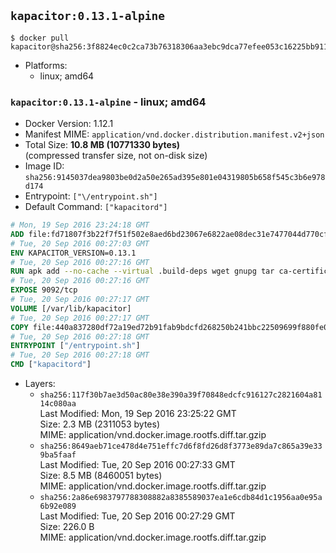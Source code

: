 ## `kapacitor:0.13.1-alpine`

```console
$ docker pull kapacitor@sha256:3f8824ec0c2ca73b76318306aa3ebc9dca77efee053c16225bb9112ac102f267
```

-	Platforms:
	-	linux; amd64

### `kapacitor:0.13.1-alpine` - linux; amd64

-	Docker Version: 1.12.1
-	Manifest MIME: `application/vnd.docker.distribution.manifest.v2+json`
-	Total Size: **10.8 MB (10771330 bytes)**  
	(compressed transfer size, not on-disk size)
-	Image ID: `sha256:9145037dea9803be0d2a50e265ad395e801e04319805b658f545c3b6e978d174`
-	Entrypoint: `["\/entrypoint.sh"]`
-	Default Command: `["kapacitord"]`

```dockerfile
# Mon, 19 Sep 2016 23:24:18 GMT
ADD file:fd71807f3b22f7f51f502e8aed6bd23067e6822ae08dec31e7477044d770cf48 in / 
# Tue, 20 Sep 2016 00:27:03 GMT
ENV KAPACITOR_VERSION=0.13.1
# Tue, 20 Sep 2016 00:27:16 GMT
RUN apk add --no-cache --virtual .build-deps wget gnupg tar ca-certificates &&     update-ca-certificates &&     gpg --keyserver hkp://ha.pool.sks-keyservers.net         --recv-keys 05CE15085FC09D18E99EFB22684A14CF2582E0C5 &&     wget -q https://dl.influxdata.com/kapacitor/releases/kapacitor-${KAPACITOR_VERSION}-static_linux_amd64.tar.gz.asc &&     wget -q https://dl.influxdata.com/kapacitor/releases/kapacitor-${KAPACITOR_VERSION}-static_linux_amd64.tar.gz &&     gpg --batch --verify kapacitor-${KAPACITOR_VERSION}-static_linux_amd64.tar.gz.asc kapacitor-${KAPACITOR_VERSION}-static_linux_amd64.tar.gz &&     mkdir -p /usr/src &&     tar -C /usr/src -xzf kapacitor-${KAPACITOR_VERSION}-static_linux_amd64.tar.gz &&     rm -f /usr/src/kapacitor-*/kapacitor.conf &&     chmod +x /usr/src/kapacitor-*/* &&     cp -a /usr/src/kapacitor-*/* /usr/bin/ &&     rm -rf *.tar.gz* /usr/src /root/.gnupg &&     apk del .build-deps
# Tue, 20 Sep 2016 00:27:16 GMT
EXPOSE 9092/tcp
# Tue, 20 Sep 2016 00:27:17 GMT
VOLUME [/var/lib/kapacitor]
# Tue, 20 Sep 2016 00:27:17 GMT
COPY file:440a837280df72a19ed72b91fab9bdcfd268250b241bbc22509699f880fe0d17 in /entrypoint.sh 
# Tue, 20 Sep 2016 00:27:18 GMT
ENTRYPOINT ["/entrypoint.sh"]
# Tue, 20 Sep 2016 00:27:18 GMT
CMD ["kapacitord"]
```

-	Layers:
	-	`sha256:117f30b7ae3d50ac80e38e390a39f70848edcfc916127c2821604a8114c080aa`  
		Last Modified: Mon, 19 Sep 2016 23:25:22 GMT  
		Size: 2.3 MB (2311053 bytes)  
		MIME: application/vnd.docker.image.rootfs.diff.tar.gzip
	-	`sha256:8649aeb71ce478d4e751effc7d6f8fd26d8f3773e89da7c865a39e339ba5faaf`  
		Last Modified: Tue, 20 Sep 2016 00:27:33 GMT  
		Size: 8.5 MB (8460051 bytes)  
		MIME: application/vnd.docker.image.rootfs.diff.tar.gzip
	-	`sha256:2a86e6983797788308882a8385589037ea1e6cdb84d1c1956aa0e95a6b92e089`  
		Last Modified: Tue, 20 Sep 2016 00:27:29 GMT  
		Size: 226.0 B  
		MIME: application/vnd.docker.image.rootfs.diff.tar.gzip
